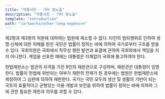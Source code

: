 ```yaml
---
title: "작품사진 - 기타 장노출"
description: "작품사진 - 기타 장노출"
template: "introduction"
path: "/artworks/other-long-exposure"
---
```


제2항과 제3항의 처분에 대하여는 법원에 제소할 수 없다. 타인의 범죄행위로 인하여 생명·신체에 대한 피해를 받은 국민은 법률이 정하는 바에 의하여 국가로부터 구조를 받을 수 있다. 국회의원은 국회에서 직무상 행한 발언과 표결에 관하여 국회외에서 책임을 지지 아니한다. 계엄을 선포한 때에는 대통령은 지체없이 국회에 통고하여야 한다.

헌법재판소는 법관의 자격을 가진 9인의 재판관으로 구성하며, 재판관은 대통령이 임명한다. 법률이 헌법에 위반되는 여부가 재판의 전제가 된 경우에는 법원은 헌법재판소에 제청하여 그 심판에 의하여 재판한다. 국가는 국민 모두의 생산 및 생활의 기반이 되는 국토의 효율적이고 균형있는 이용·개발과 보전을 위하여 법률이 정하는 바에 의하여 그에 관한 필요한 제한과 의무를 과할 수 있다.